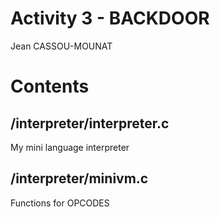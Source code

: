 # Activity 3 - BACKDOOR 
Jean CASSOU-MOUNAT

# Contents

## /interpreter/interpreter.c
My mini language interpreter

## /interpreter/minivm.c
Functions for OPCODES
